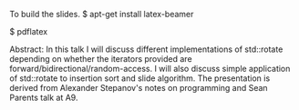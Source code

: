 To build the slides.
$ apt-get install latex-beamer

$ pdflatex

Abstract:
In this talk I will discuss different implementations of std::rotate depending on whether the iterators provided are
forward/bidirectional/random-access. I will also discuss simple application of std::rotate to insertion sort and slide
algorithm. The presentation is derived from Alexander Stepanov's notes on programming and Sean Parents talk at A9.


